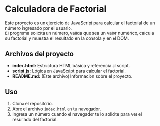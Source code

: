 # Calculadora de Factorial

Este proyecto es un ejercicio de JavaScript para calcular el factorial de un número ingresado por el usuario.  
El programa solicita un número, valida que sea un valor numérico, calcula su factorial y muestra el resultado en la consola y en el DOM.

## Archivos del proyecto
- **index.html:** Estructura HTML básica y referencia al script.
- **script.js:** Lógica en JavaScript para calcular el factorial.
- **README.md:** (Este archivo) Información sobre el proyecto.

## Uso
1. Clona el repositorio.
2. Abre el archivo `index.html` en tu navegador.
3. Ingresa un número cuando el navegador te lo solicite para ver el resultado del factorial.

